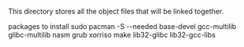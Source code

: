 This directory stores all the object files that will be linked together.

packages to install 
sudo pacman -S --needed base-devel gcc-multilib glibc-multilib nasm grub xorriso make lib32-glibc lib32-gcc-libs
